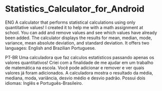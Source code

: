# Statistics_Calculator_for_Android

ENG
A calculator that performs statistical calculations using only quantitative values!
I created it to help me with a math assignment at school.
You can add and remove values and see which values have already been added.
The calculator displays the results for mean, median, mode, variance, mean absolute deviation, and standard deviation.
It offers two languages: English and Brazilian Portuguese.

PT-BR
Uma calculadora que faz calculos estatísticos passando apenas os valores quantitativos!
Criei com a finalidade de me ajudar em um trabalho de matemática na escola.
Você pode adicionar e remover e ver quais valores já foram adicionados.
A calculadora mostra o resultado da média, mediana, moda, variância, desvio médio e desvio padrão.
Possui dois idiomas: Inglês e Português-Brasileiro.
